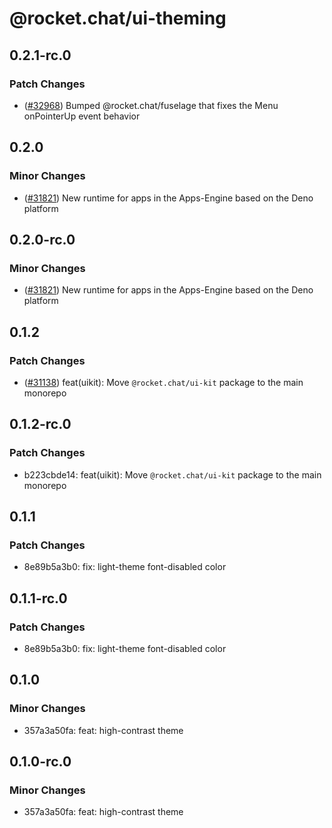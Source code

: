 # @rocket.chat/ui-theming

## 0.2.1-rc.0

### Patch Changes

- ([#32968](https://github.com/RocketChat/Rocket.Chat/pull/32968)) Bumped @rocket.chat/fuselage that fixes the Menu onPointerUp event behavior

## 0.2.0

### Minor Changes

- ([#31821](https://github.com/RocketChat/Rocket.Chat/pull/31821)) New runtime for apps in the Apps-Engine based on the Deno platform

## 0.2.0-rc.0

### Minor Changes

- ([#31821](https://github.com/RocketChat/Rocket.Chat/pull/31821)) New runtime for apps in the Apps-Engine based on the Deno platform

## 0.1.2

### Patch Changes

- ([#31138](https://github.com/RocketChat/Rocket.Chat/pull/31138)) feat(uikit): Move `@rocket.chat/ui-kit` package to the main monorepo

## 0.1.2-rc.0

### Patch Changes

- b223cbde14: feat(uikit): Move `@rocket.chat/ui-kit` package to the main monorepo

## 0.1.1

### Patch Changes

- 8e89b5a3b0: fix: light-theme font-disabled color

## 0.1.1-rc.0

### Patch Changes

- 8e89b5a3b0: fix: light-theme font-disabled color

## 0.1.0

### Minor Changes

- 357a3a50fa: feat: high-contrast theme

## 0.1.0-rc.0

### Minor Changes

- 357a3a50fa: feat: high-contrast theme
